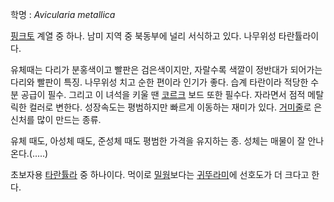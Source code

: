 학명 : _Avicularia metallica_

[핑크토](%ED%95%91%ED%81%AC%ED%86%A0.md) 계열 중 하나. 남미 지역 중 북동부에 널리 서식하고 있다.
나무위성 타란튤라이다.

유체때는 다리가 분홍색이고 빨판은 검은색이지만, 자랄수록 색깔이 정반대가 되어가는 다리와 빨판이 특징. 나무위성 치고 순한 편이라 인기가
좋다. 습계 타란이라 적당한 수분 공급이 필수. 그리고 이 녀석을 키울 땐
[코르크](%EC%BD%94%EB%A5%B4%ED%81%AC.md) 보드 또한 필수다. 자라면서 점적 메탈릭한 컬러로 변한다.
성장속도는 평범하지만 빠르게 이동하는 재미가 있다. [거미줄](%EA%B1%B0%EB%AF%B8%EC%A4%84.md)로 은신처를 많이
만드는 종류.

유체 때도, 아성체 때도, 준성체 때도 평범한 가격을 유지하는 종. 성체는 매물이 잘 안나온다.(.....)

초보자용 [타란튤라](%ED%83%80%EB%9E%80%ED%8A%A4%EB%9D%BC.md) 중 하나이다. 먹이로
[밀웜](%EB%B0%80%EC%9B%9C.md)보다는
[귀뚜라미](%EA%B7%80%EB%9A%9C%EB%9D%BC%EB%AF%B8.md)에 선호도가 더 크다고 한다.

